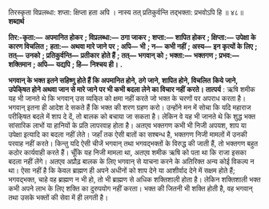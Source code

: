  

तिरस्कृता विप्रलब्धा: शप्ता: क्षिप्ता हता अपि । नास्य तत् प्रतिकुर्वन्ति तद्भक्ता: प्रभवोऽपि हि ॥ ४८॥ **शब्दार्थ** 

**तिर:-कृता:—** **अपमानित होकर** **; विप्रलब्धा:—** **ठगा जाकर** **; शप्ता:—** **शापित होकर** **; क्षिप्ता:—** **उपेक्षा के कारण विचलित** **;** **हता:—** **अथवा मारे जाने पर** **; अपि—** **भी** **; न—** **कभी नहीं** **; अस्य—** **इन कृत्यों के लिए** **; तत्—** **उनको** **; प्रतिकुर्वन्ति—** **प्रतीकार** **होते हैं** **; तत्—** **भगवान् को** **; भक्ता:—** **भक्तगण** **; प्रभव:—** **शक्तिमान** **; अपि—** **यद्यपि** **; हि—** **निश्चय ही।** **.** 

**भगवान् के भक्त इतने सहिष्णु होते हैं कि अपमानित होने, ठगे जाने, शापित होने, विचलित** **किये जाने, उपेकि्षत होने अथवा जान से मारे जाने पर भी कभी बदला लेने का विचार नहीं** **करते।** **तात्पर्य** : ऋषि शमीक यह भी जानते थे कि भगवान् उस व्यकि्त को क्षमा नहीं करते जो भक्त के चरणों पर अपराध करता है। भगवान् इतना ही आदेश दे सकते हैं कि भक्त की शरण ग्रहण करो। उन्होंने मन में सोचा कि यदि महाराज परीकि्षत बदले में शाप दे दें, तो बालक को बचाया जा सकता है। लेकिन वे यह भी जानते थे कि शुद्ध भक्त सांसारिक लाभों या हानियों के प्रति लापरवाह होता है। अतएव भक्तगण कभी भी निजी अपयश, शाप या उपेक्षा इत्यादि का बदला नहीं लेते। जहाँ तक ऐसी बातों का सश्बन्ध है, भक्तगण निजी मामलों में उनकी परवाह नहीं करते। किन्तु यदि ऐसी चीजें भगवान् तथा भगवद्भक्तों के विरुद्ध की जाती हैं, तो भक्तगण बहुत कठोर कार्यवाही करते हैं। चूँकि यह निजी मामला था, अतएव शमीक ऋषि को पता था कि राजा इसका बदला नहीं लेंगे। अतएव अप्रौढ़ बालक के लिए भगवान् से याचना करने के अतिरिक्त अन्य कोई विकल्प न था। ऐसा नहीं है कि केवल ब्राह्मण ही अपने अधीनों को शाप देने या आशीर्वाद देने में सक्षम होते हैं; भगवद्भक्त, चाहे वह ब्राह्मण न भी हो, तो भी ब्राह्मण से अधिक शक्तिशाली होता है। लेकिन शक्तिशाली भक्त कभी अपने लाभ के लिए शक्ति का दुरुपयोग नहीं करता। भक्त की जितनी भी शक्ति होती है, वह भगवान् तथा उसके भक्तों की सेवा में ही लगती है। 